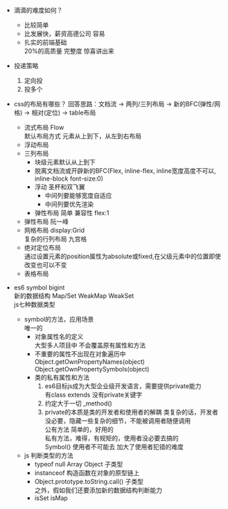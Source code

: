 - 滴滴的难度如何？  
    - 比较简单  
    - 比发展快，薪资高德公司 容易  
    - 扎实的前端基础  
        20%的高质量 完整度 惊喜讲出来  

- 投递策略  
    1. 定向投  
    2. 投多个  

- css的布局有哪些？ 
    回答思路：文档流 -> 两列/三列布局 -> 新的BFC(弹性/网格) -> 相对(定位) -> table布局  
    - 流式布局 Flow  
        默认布局方式 元素从上到下，从左到右布局  
    - 浮动布局  
    - 三列布局  
        - 块级元素默认从上到下  
        - 脱离文档流或开辟新的BFC(Flex, inline-flex, inline宽度高度不可以, inline-block font-size:0)  
        - 浮动 
            圣杯和双飞翼  
            - 中间列要能够宽度自适应
            - 中间列要优先渲染  
        - 弹性布局
            简单 兼容性 flex:1  
    - 弹性布局 阮一峰  
    - 网格布局 display:Grid  
        复杂的行列布局  九宫格  
    - 绝对定位布局  
        通过设置元素的position属性为absolute或fixed,在父级元素中的位置即使改变也可以不变  
    - 表格布局  

- es6 symbol bigint   
    新的数据结构 Map/Set WeakMap WeakSet  
    js七种数据类型    
    - symbol的方法，应用场景  
        唯一的  
        - 对象属性名的定义  
            大型多人项目中 不会覆盖原有属性和方法  
        - 不重要的属性不出现在对象遍历中
            Object.getOwnPropertyNames(object)  
            Object.getOwnPropertySymbols(object)  
        - 类的私有属性和方法
            1. es6目标js成为大型企业级开发语言，需要提供private能力  
                有class extends  没有private关键字
            2. 约定大于一切 _method()  
            3. private的本质是类的开发者和使用者的解耦
                类复杂的话，开发者没必要，隐藏一些复杂的细节，不能被调用者随便调用  
                公有方法 简单的，好用的  
                私有方法，难得，有规矩的，使用者没必要去搞的  
                Symbol() 使用者不可能去 加大了使用者犯错的难度   
    - js 判断类型的方法
        - typeof
            null Array Object 子类型  
        - instanceof
            构造函数在对象的原型链上  
        - Object.prototype.toString.call() 
            子类型  
        之外，假如我们还要添加新的数据结构判断能力  
        - isSet isMap
